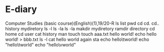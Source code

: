 # E-diary
Computer Studies (basic course)(English)(1),19/20-R
ls list
pwd 
cd
cd.
cd..
history
mydiretory
ls -l
ls -la
ls -la
makdir mydiretory
ramdir directory
cd home
cd user
cat history
man touch
touch aaa.txt
hello world!
echo hello world! > bbb.txt
ls -l
cat hello world again
sta
echo hello\tworld!
echo "hello\tworld"
echo "hello\vworld"


